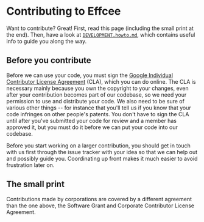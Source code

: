 # Contributing to Effcee

Want to contribute?  Great!  First, read this page (including the small print at
the end).  Then, have a look at [`DEVELOPMENT.howto.md`](DEVELOPMENT.howto.md),
which contains useful info to guide you along the way.

## Before you contribute

Before we can use your code, you must sign the
[Google Individual Contributor License Agreement](https://developers.google.com/open-source/cla/individual?csw=1)
(CLA), which you can do online. The CLA is necessary mainly because you own the
copyright to your changes, even after your contribution becomes part of our
codebase, so we need your permission to use and distribute your code. We also
need to be sure of various other things -- for instance that you'll tell us if
you know that your code infringes on other people's patents. You don't have to
sign the CLA until after you've submitted your code for review and a member has
approved it, but you must do it before we can put your code into our codebase.

Before you start working on a larger contribution, you should get in touch with
us first through the issue tracker with your idea so that we can help out and
possibly guide you. Coordinating up front makes it much easier to avoid
frustration later on.

## The small print

Contributions made by corporations are covered by a different agreement than
the one above, the Software Grant and Corporate Contributor License Agreement.

